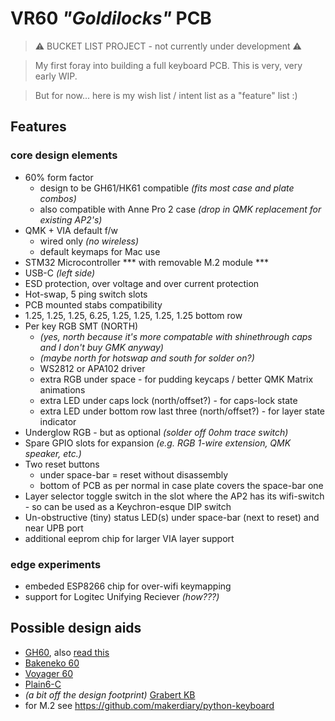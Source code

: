 # VR60 *"Goldilocks"* PCB

> &#x26A0; BUCKET LIST PROJECT - not currently under development &#x26A0;

> My first foray into building a full keyboard PCB.  This is very, very early WIP.

> But for now... here is my wish list / intent list as a "feature" list :)

## Features

### core design elements

- 60% form factor
    - design to be GH61/HK61 compatible *(fits most case and plate combos)*
    - also compatible with Anne Pro 2 case *(drop in QMK replacement for existing AP2's)*
- QMK + VIA default f/w
    - wired only *(no wireless)*
    - default keymaps for Mac use
- STM32 Microcontroller  *** with removable M.2 module ***
- USB-C *(left side)*
- ESD protection, over voltage and over current protection
- Hot-swap, 5 ping switch slots
- PCB mounted stabs compatibility
- 1.25, 1.25, 1.25, 6.25, 1.25, 1.25, 1.25, 1.25 bottom row
- Per key RGB SMT (NORTH) 
    - *(yes, north because it's more compatable with shinethrough caps and I don't buy GMK anyway)*
    - *(maybe north for hotswap and south for solder on?)*
    - WS2812 or APA102 driver
    - extra RGB under space - for pudding keycaps / better QMK Matrix animations
    - extra LED under caps lock (north/offset?) - for caps-lock state
    - extra LED under bottom row last three (north/offset?) - for layer state indicator
- Underglow RGB - but as optional *(solder off 0ohm trace switch)*
- Spare GPIO slots for expansion *(e.g. RGB 1-wire extension, QMK speaker, etc.)*
- Two reset buttons
    - under space-bar = reset without disassembly
    - bottom of PCB as per normal in case plate covers the space-bar one
- Layer selector toggle switch in the slot where the AP2 has its wifi-switch - so can be used as a Keychron-esque DIP switch
- Un-obstructive (tiny) status LED(s) under space-bar (next to reset) and near UPB port
- additional eeprom chip for larger VIA layer support

### edge experiments

- embeded ESP8266 chip for over-wifi keymapping
- support for Logitec Unifying Reciever *(how???)*

## Possible design aids

- [GH60](https://github.com/komar007/gh60), also [read this](http://blog.komar.be/gh60-evolution/)
- [Bakeneko 60](https://github.com/kkatano/bakeneko-60)
- [Voyager 60](https://github.com/ai03-2725/Voyager60)
- [Plain6-C](https://github.com/evyd13/plain60-c)
- *(a bit off the design footprint)* [Grabert KB](https://github.com/KoBussLLC/grabert-hardware)
- for M.2 see https://github.com/makerdiary/python-keyboard
